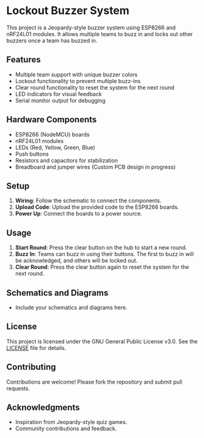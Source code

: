 # Lockout Buzzer System

This project is a Jeopardy-style buzzer system using ESP8266 and nRF24L01 modules. It allows multiple teams to buzz in and locks out other buzzers once a team has buzzed in.

## Features
- Multiple team support with unique buzzer colors
- Lockout functionality to prevent multiple buzz-ins
- Clear round functionality to reset the system for the next round
- LED indicators for visual feedback
- Serial monitor output for debugging

## Hardware Components
- ESP8266 (NodeMCU) boards
- nRF24L01 modules
- LEDs (Red, Yellow, Green, Blue)
- Push buttons
- Resistors and capacitors for stabilization
- Breadboard and jumper wires (Custom PCB design in progress)

## Setup
1. **Wiring**: Follow the schematic to connect the components.
2. **Upload Code**: Upload the provided code to the ESP8266 boards.
3. **Power Up**: Connect the boards to a power source.

## Usage
1. **Start Round**: Press the clear button on the hub to start a new round.
2. **Buzz In**: Teams can buzz in using their buttons. The first to buzz in will be acknowledged, and others will be locked out.
3. **Clear Round**: Press the clear button again to reset the system for the next round.

## Schematics and Diagrams
- Include your schematics and diagrams here.

## License
This project is licensed under the GNU General Public License v3.0. See the [LICENSE](LICENSE) file for details.

## Contributing
Contributions are welcome! Please fork the repository and submit pull requests.

## Acknowledgments
- Inspiration from Jeopardy-style quiz games.
- Community contributions and feedback.
